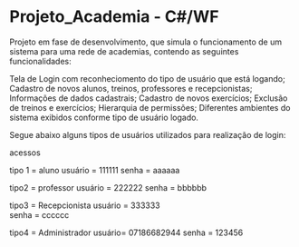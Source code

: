 # Projeto_Academia - C#/WF

Projeto em fase de desenvolvimento, que simula o funcionamento de um sistema para uma rede de academias, contendo as seguintes funcionalidades:

Tela de Login com reconheciomento do tipo de usuário que está logando;
Cadastro de novos alunos, treinos, professores e recepcionistas;
Informações de dados cadastrais;
Cadastro de novos exercícios;
Exclusão de treinos e exercícios;
Hierarquia de permissões;
Diferentes ambientes do sistema exibidos conforme tipo de usuário logado.

Segue abaixo alguns tipos de usuários utilizados para realização de login:

acessos

tipo 1 = aluno
usuário = 111111
senha = aaaaaa

tipo2 = professor
usuário = 222222
senha = bbbbbb

tipo3 = Recepcionista
usuário = 333333	
senha = cccccc

tipo4 = Administrador
usuário= 07186682944
senha = 123456

